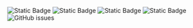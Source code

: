![Static Badge](https://img.shields.io/badge/blacklists-60-000000) ![Static Badge](https://img.shields.io/badge/blacklisted-2677422-cc0000) ![Static Badge](https://img.shields.io/badge/whitelisted-2245-00CC00) ![Static Badge](https://img.shields.io/badge/streaming_blacklist-28107-000000) ![GitHub issues](https://img.shields.io/github/issues/fabriziosalmi/blacklists)
